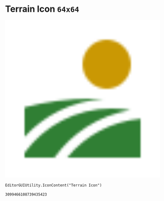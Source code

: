 # Terrain Icon `64x64`
<img src="/img/Terrain%20Icon.png" width=512 height=512>

``` CSharp
EditorGUIUtility.IconContent("Terrain Icon")
```
```
3099466108739435423
```
